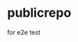 # publicrepo
for e2e test



















































































































































































































































































































































































































































































































































































































































































































































































































































































































































































































































































































































































































































































































































































































































































































